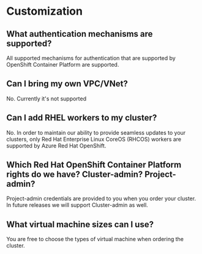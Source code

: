 # Customization

## What authentication mechanisms are supported?

All supported mechanisms for authentication that are supported by OpenShift Container Platform are supported.

## Can I bring my own VPC/VNet?

No. Currently it's not supported

## Can I add RHEL workers to my cluster?

No. In order to maintain our ability to provide seamless updates to your clusters, only Red Hat Enterprise Linux CoreOS (RHCOS) workers are supported by Azure Red Hat OpenShift.

## Which Red Hat OpenShift Container Platform rights do we have? Cluster-admin? Project-admin?

Project-admin credentials are provided to you when you order your cluster. In future releases we will support Cluster-admin as well.

## What virtual machine sizes can I use?

You are free to choose the types of virtual machine when ordering the cluster.
